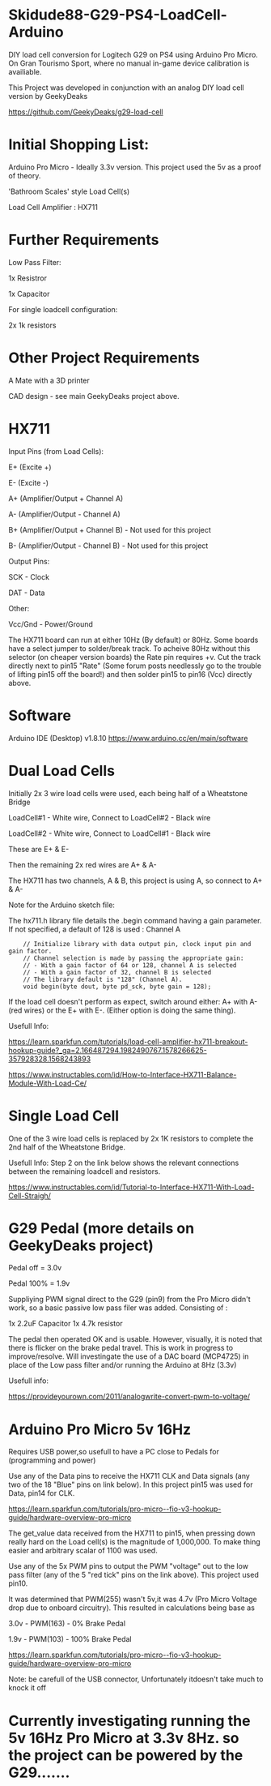 # Skidude88-G29-PS4-LoadCell-Arduino
DIY load cell conversion for Logitech G29 on PS4 using Arduino Pro Micro. On Gran Tourismo Sport, where no manual in-game device calibration is availiable.

This Project was developed in conjunction with an analog DIY load cell version by GeekyDeaks

https://github.com/GeekyDeaks/g29-load-cell

# Initial Shopping List:

Arduino Pro Micro - Ideally 3.3v version. This project used the 5v as a proof of theory.

'Bathroom Scales' style Load Cell(s)

Load Cell Amplifier : HX711

# Further Requirements

Low Pass Filter:

1x Resistror

1x Capacitor

For single loadcell configuration:

2x 1k resistors

# Other Project Requirements
A Mate with a 3D printer 

CAD design - see main GeekyDeaks project above.


# HX711

Input Pins (from Load Cells):

E+ (Excite +)

E- (Excite -)

A+ (Amplifier/Output + Channel A)

A- (Amplifier/Output - Channel A)

B+ (Amplifier/Output + Channel B) - Not used for this project

B- (Amplifier/Output - Channel B) - Not used for this project

Output Pins:

SCK - Clock

DAT - Data

Other:

Vcc/Gnd - Power/Ground

The HX711 board can run at either 10Hz (By default) or 80Hz. Some boards have a select jumper to solder/break track. To acheive 80Hz without this selector (on cheaper version boards) the Rate pin requires +v. Cut the track directly next to pin15 "Rate" (Some forum posts needlessly go to the trouble of lifting pin15 off the board!) and then solder pin15 to pin16 (Vcc) directly above. 



# Software
Arduino IDE (Desktop) v1.8.10
https://www.arduino.cc/en/main/software

# Dual Load Cells

Initially 2x 3 wire load cells were used, each being half of a Wheatstone Bridge

LoadCell#1 - White wire, Connect to LoadCell#2 - Black wire

LoadCell#2 - White wire, Connect to LoadCell#1 - Black wire

These are E+ & E-

Then the remaining 2x red wires are A+ & A-

The HX711 has two channels, A & B, this project is using A, so connect to A+ & A-

Note for the Arduino sketch file: 

The hx711.h library file details the .begin command having a gain parameter. If not specified, a default of 128 is used : Channel A

	  	// Initialize library with data output pin, clock input pin and gain factor.
		// Channel selection is made by passing the appropriate gain:
		// - With a gain factor of 64 or 128, channel A is selected
		// - With a gain factor of 32, channel B is selected
		// The library default is "128" (Channel A).
		void begin(byte dout, byte pd_sck, byte gain = 128);
		
If the load cell doesn't perform as expect, switch around either: A+ with A- (red wires) or the E+ with E-. (Either option is doing the same thing).		

Usefull Info:

https://learn.sparkfun.com/tutorials/load-cell-amplifier-hx711-breakout-hookup-guide?_ga=2.166487294.1982490767.1578266625-357928328.1568243893


https://www.instructables.com/id/How-to-Interface-HX711-Balance-Module-With-Load-Ce/


# Single Load Cell

One of the 3 wire load cells is replaced by 2x 1K resistors to complete the 2nd half of the Wheatstone Bridge.

Usefull Info: Step 2 on the link below shows the relevant connections between the remaining loadcell and resistors.

https://www.instructables.com/id/Tutorial-to-Interface-HX711-With-Load-Cell-Straigh/



# G29 Pedal (more details on GeekyDeaks project)

Pedal off = 3.0v

Pedal 100% = 1.9v


Suppliying PWM signal direct to the G29 (pin9) from the Pro Micro didn't work, so a  basic passive low pass filer was added.
Consisting of :

1x 2.2uF Capacitor
1x 4.7k resistor

The pedal then operated OK and is usable. However, visually, it is noted that there is flicker on the brake pedal travel. This is work in progress to improve/resolve. Will investingate the use of a DAC board (MCP4725) in place of the Low pass filter and/or running the Arduino at 8Hz (3.3v)

Usefull info:

https://provideyourown.com/2011/analogwrite-convert-pwm-to-voltage/

# Arduino Pro Micro 5v 16Hz

Requires USB power,so usefull to have a PC close to Pedals for (programming and power)

Use any of the Data pins to receive the HX711 CLK and Data signals (any two of the 18 "Blue" pins on link below). In this project pin15 was used for Data, pin14 for CLK.

https://learn.sparkfun.com/tutorials/pro-micro--fio-v3-hookup-guide/hardware-overview-pro-micro

The get_value data received from the HX711 to pin15, when pressing down really hard on the Load cell(s) is the magnitude of 1,000,000. To make thing easier and arbitrary scalar of 1100 was used.

Use any of the 5x PWM pins to output the PWM "voltage" out to the low pass filter (any of the 5 "red tick" pins on the link above). This project used pin10.

It was determined that PWM(255) wasn't 5v,it was 4.7v (Pro Micro Voltage drop due to onboard circuitry). This resulted in calculations being base as 

3.0v - PWM(163) - 0% Brake Pedal

1.9v - PWM(103) - 100% Brake Pedal

https://learn.sparkfun.com/tutorials/pro-micro--fio-v3-hookup-guide/hardware-overview-pro-micro



Note: be carefull of the USB connector, Unfortunately itdoesn't take much to knock it off


# Currently investigating running the 5v 16Hz Pro Micro at 3.3v 8Hz. so the project can be powered by the G29.......


